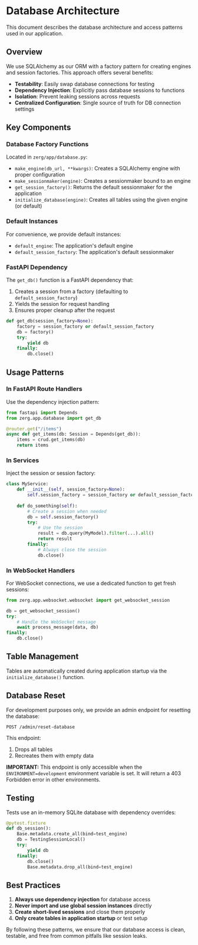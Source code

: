 # Database Architecture

This document describes the database architecture and access patterns used in our application.

## Overview

We use SQLAlchemy as our ORM with a factory pattern for creating engines and session factories. This approach offers several benefits:

- **Testability**: Easily swap database connections for testing
- **Dependency Injection**: Explicitly pass database sessions to functions
- **Isolation**: Prevent leaking sessions across requests
- **Centralized Configuration**: Single source of truth for DB connection settings

## Key Components

### Database Factory Functions

Located in `zerg/app/database.py`:

- `make_engine(db_url, **kwargs)`: Creates a SQLAlchemy engine with proper configuration
- `make_sessionmaker(engine)`: Creates a sessionmaker bound to an engine
- `get_session_factory()`: Returns the default sessionmaker for the application
- `initialize_database(engine)`: Creates all tables using the given engine (or default)

### Default Instances

For convenience, we provide default instances:

- `default_engine`: The application's default engine
- `default_session_factory`: The application's default sessionmaker

### FastAPI Dependency

The `get_db()` function is a FastAPI dependency that:

1. Creates a session from a factory (defaulting to `default_session_factory`)
2. Yields the session for request handling
3. Ensures proper cleanup after the request

```python
def get_db(session_factory=None):
    factory = session_factory or default_session_factory
    db = factory()
    try:
        yield db
    finally:
        db.close()
```

## Usage Patterns

### In FastAPI Route Handlers

Use the dependency injection pattern:

```python
from fastapi import Depends
from zerg.app.database import get_db

@router.get("/items")
async def get_items(db: Session = Depends(get_db)):
    items = crud.get_items(db)
    return items
```

### In Services

Inject the session or session factory:

```python
class MyService:
    def __init__(self, session_factory=None):
        self.session_factory = session_factory or default_session_factory
        
    def do_something(self):
        # Create a session when needed
        db = self.session_factory()
        try:
            # Use the session
            result = db.query(MyModel).filter(...).all()
            return result
        finally:
            # Always close the session
            db.close()
```

### In WebSocket Handlers

For WebSocket connections, we use a dedicated function to get fresh sessions:

```python
from zerg.app.websocket.websocket import get_websocket_session

db = get_websocket_session()
try:
    # Handle the WebSocket message
    await process_message(data, db)
finally:
    db.close()
```

## Table Management

Tables are automatically created during application startup via the `initialize_database()` function.

## Database Reset

For development purposes only, we provide an admin endpoint for resetting the database:

```
POST /admin/reset-database
```

This endpoint:
1. Drops all tables
2. Recreates them with empty data

**IMPORTANT:** This endpoint is only accessible when the `ENVIRONMENT=development` environment variable is set. It will return a 403 Forbidden error in other environments.

## Testing

Tests use an in-memory SQLite database with dependency overrides:

```python
@pytest.fixture
def db_session():
    Base.metadata.create_all(bind=test_engine)
    db = TestingSessionLocal()
    try:
        yield db
    finally:
        db.close()
        Base.metadata.drop_all(bind=test_engine)
```

## Best Practices

1. **Always use dependency injection** for database access
2. **Never import and use global session instances** directly
3. **Create short-lived sessions** and close them properly
4. **Only create tables in application startup** or test setup

By following these patterns, we ensure that our database access is clean, testable, and free from common pitfalls like session leaks. 